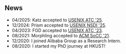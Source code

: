 ## News

- 04/2025: Katz accepted to [USENIX ATC '25](https://www.usenix.org/conference/atc25).
- 12/2024: Prism accepted to [USENIX NSDI '25](https://www.usenix.org/conference/nsdi25).
- 04/2023: FGD accepted to [USENIX ATC '23](https://www.usenix.org/conference/atc23).
- 08/2021: Morphling accepted to [ACM SoCC '21](https://acmsocc.org/2021/).
- 12/2020: I joined Alibaba Group as a Research Intern.
- 08/2020: I started my PhD journey at HKUST!
